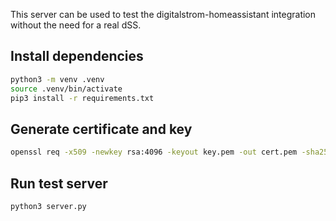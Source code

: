 This server can be used to test the digitalstrom-homeassistant integration without the need for a real dSS.

## Install dependencies
```bash
python3 -m venv .venv
source .venv/bin/activate
pip3 install -r requirements.txt
```

## Generate certificate and key
```bash
openssl req -x509 -newkey rsa:4096 -keyout key.pem -out cert.pem -sha256 -days 365 -nodes -subj "/C=XX/ST=Test/L=Test/O=Test/OU=Test/CN=Test"
```

## Run test server
```bash
python3 server.py
```
